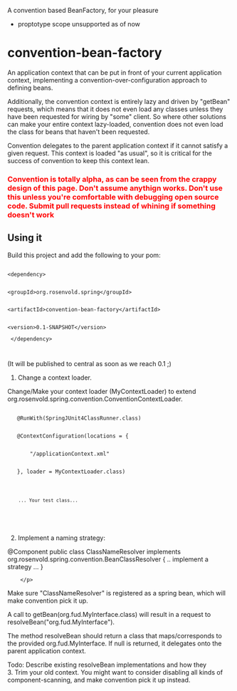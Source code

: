 A convention based BeanFactory, for your pleasure

- proptotype scope unsupported as of now
<h1>convention-bean-factory</h1>

An application context that can be put in front of your current 
application context, implementing a convention-over-configuration
approach to defining beans. <p/>


Additionally, the convention context is entirely lazy and driven by "getBean"
requests, which means that it does not even load any classes unless they 
have been requested for wiring by "some" client. So where other solutions
can make your entire context lazy-loaded, convention does not even 
load the class for beans that haven't been requested.<p/>

Convention delegates to the parent application context if it cannot satisfy
a given request. This context is loaded "as usual", so it is critical for the
        success of convention to keep this context lean.

<h3 style="color:red">
Convention is totally alpha, as can be seen from the crappy design of this page. Don't assume anythign works.
Don't use this unless you're comfortable with debugging open source code. Submit pull requests instead of whining
 if something doesn't work
</h3>

<h2>Using it</h2>

Build this project and add the following to your pom:</p>
<code>
&lt;dependency></p>
    &lt;groupId>org.rosenvold.spring&lt;/groupId></p>
    &lt;artifactId>convention-bean-factory&lt;/artifactId></p>
    &lt;version>0.1-SNAPSHOT&lt;/version></p>
&lt;/dependency></p>
</code>

(It will be published to central as soon as we reach 0.1 ;)<br/>

1. Change a context loader.</p>

Change/Make your context loader (MyContextLoader) to extend org.rosenvold.spring.convention.ConventionContextLoader.</p>

<code>
   @RunWith(SpringJUnit4ClassRunner.class)</p>
   @ContextConfiguration(locations = {</p>
       "/applicationContext.xml"</p>
   }, loader = MyContextLoader.class)</p>

        ... Your test class...
</code><br/>

2. Implement a naming strategy:</p>

@Component
public class ClassNameResolver implements  org.rosenvold.spring.convention.BeanClassResolver {
        .. implement a strategy ...
}

        </p>
Make sure "ClassNameResolver" is registered as a spring bean, which will make convention pick it up.

A call to getBean(org.fud.MyInterface.class) will result in a request to resolveBean("org.fud.MyInterface").

The method resolveBean should return a class that maps/corresponds to the provided org.fud.MyInterface. If null
        is returned, it delegates onto the parent application context.

Todo: Describe existing resolveBean implementations and how they
<br/>
3. Trim your old context. You might want to consider disabling all kinds of component-scanning, and make
        convention pick it up instead.</p>
